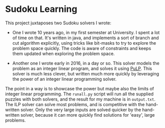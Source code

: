 Sudoku Learning
===============

This project juxtaposes two Sudoku solvers I wrote:

* One I wrote 10 years ago, in my first semester at University. I spent a lot of time on that. It's written in java, and implements a sort of branch and cut algorithm explicitly, using tricks like bit-masks to try to explore the problem space quickly. The code is aware of constraints and keeps them updated when exploring the problem space.

* Another one I wrote early in 2016, in a day or so. This solver models the problem as an integer linear program, and solves it using [PuLP](https://pypi.python.org/pypi/PuLP). This solver is much less clever, but written much more quickly by leveraging the power of an integer linear programming solver.

The point in a way is to showcase the power but maybe also the limits of integer linear programming. The `runall.py` script will run all the supplied puzzles with both solvers, and the result for my machine is in `output.txt`. The ILP solver can solve most problems, and is competitive with the hand-written solver. Only the very large inputs are solved quicker by the hand-written solver, because it can more quickly find solutions for 'easy', large problems.
